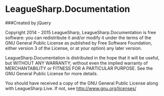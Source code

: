 # LeagueSharp.Documentation

###Created by jQuery

Copyright 2014 - 2015 LeagueSharp, LeagueSharp.Documentation is free software: you can redistribute it and/or modify it under the terms of the GNU General Public License as published by Free Software Foundation, either version 3 of the License, or at your option) any later version.

LeagueSharp.Documentation is distributed in the hope that it will be useful, but WITHOUT ANY WARRANTY; without even the implied warranty of MERCHANTABILITY or FITNESS FOR A PARTICULAR PURPOSE. See the GNU General Public License for more details.

You should have received a copy of the GNU General Public License along with LeagueSharp.Live. If not, see http://www.gnu.org/licenses/

